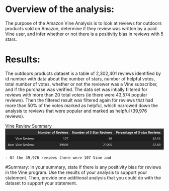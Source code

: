# Overview of the analysis: 
The purpose of the Amazon Vine Analysis is to look at reviews for outdoors products sold on Amazon, determine if they review was written by a paid Vine user, and infer whether or not there is a positivity bias in reviews with 5 stars.  

# Results: 
The outdoors products dataset is a table of 2,302,401 reviews identified by id number with data about the number of stars, number of helpful votes, total number of votes, whether or not the reviewer was a Vine subscriber, and if the purchase was verified. The data set was intially filtered for reviews with more than 20 total voters (ie there were 43,574 popular reviews). Then the filtered result was filtered again for reviews that had more than 50% of the votes marked as helpful, which narrowed down the analysis to reviews that were popular and marked as helpful (39,976 reviews).   

Vine Review Summary                 
![summary](https://github.com/nsmeltz/Amazon_Vine_Analysis/blob/c3b65b8267bbde7715636f21a4c1e255ed4e21a9/Images/summary_df.jpg)

    - Of the 39,976 reviews there were 107 Vine and 

#Summary: 
In your summary, state if there is any positivity bias for reviews in the Vine program. Use the results of your analysis to support your statement. Then, provide one additional analysis that you could do with the dataset to support your statement.
